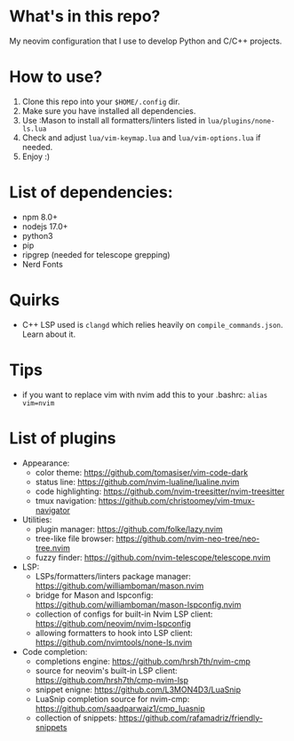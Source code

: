 # What's in this repo?
My neovim configuration that I use to develop Python and C/C++ projects.

# How to use?
1. Clone this repo into your `$HOME/.config` dir.
2. Make sure you have installed all dependencies.
3. Use :Mason to install all formatters/linters listed in `lua/plugins/none-ls.lua`
4. Check and adjust `lua/vim-keymap.lua` and `lua/vim-options.lua` if needed.
5. Enjoy :)

# List of dependencies:
- npm 8.0+
- nodejs 17.0+
- python3
- pip
- ripgrep (needed for telescope grepping)
- Nerd Fonts

# Quirks
- C++ LSP used is `clangd` which relies heavily on `compile_commands.json`. Learn about it.

# Tips
- if you want to replace vim with nvim add this to your .bashrc:
    `alias vim=nvim`

# List of plugins
- Appearance:
    - color theme:       https://github.com/tomasiser/vim-code-dark
    - status line:       https://github.com/nvim-lualine/lualine.nvim
    - code highlighting: https://github.com/nvim-treesitter/nvim-treesitter
    - tmux navigation:   https://github.com/christoomey/vim-tmux-navigator
- Utilities:
    - plugin manager:         https://github.com/folke/lazy.nvim
    - tree-like file browser: https://github.com/nvim-neo-tree/neo-tree.nvim
    - fuzzy finder:           https://github.com/nvim-telescope/telescope.nvim
- LSP:
    - LSPs/formatters/linters package manager:            https://github.com/williamboman/mason.nvim
    - bridge for Mason and lspconfig:                     https://github.com/williamboman/mason-lspconfig.nvim
    - collection of configs for built-in Nvim LSP client: https://github.com/neovim/nvim-lspconfig
    - allowing formatters to hook into LSP client:        https://github.com/nvimtools/none-ls.nvim
- Code completion:
    - completions engine:                      https://github.com/hrsh7th/nvim-cmp
    - source for neovim's built-in LSP client: https://github.com/hrsh7th/cmp-nvim-lsp
    - snippet enigne:                          https://github.com/L3MON4D3/LuaSnip
    - LuaSnip completion source for nvim-cmp:  https://github.com/saadparwaiz1/cmp_luasnip
    - collection of snippets:                  https://github.com/rafamadriz/friendly-snippets

